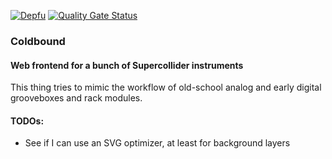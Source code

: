 [![Depfu](https://badges.depfu.com/badges/6c899ba3760257a6bf869a5093af4a0e/overview.svg)](https://depfu.com/github/deviant-syndrome/coldbound?project_id=33765)
[![Quality Gate Status](https://sonarcloud.io/api/project_badges/measure?project=deviant-syndrome_coldbound&metric=alert_status)](https://sonarcloud.io/summary/new_code?id=deviant-syndrome_coldbound)
### Coldbound
#### Web frontend for a bunch of Supercollider instruments

This thing tries to mimic the workflow of old-school analog and early digital grooveboxes and rack modules. 

#### TODOs:

* See if I can use an SVG optimizer, at least for background layers